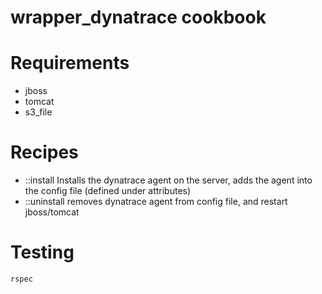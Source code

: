 # wrapper_dynatrace cookbook

# Requirements

 - jboss
 - tomcat
 - s3_file
 
# Recipes

 - ::install
   Installs the dynatrace agent on the server, adds the agent into the config file (defined under attributes)
 - ::uninstall
   removes dynatrace agent from config file, and restart jboss/tomcat

# Testing
```bash
rspec
```
